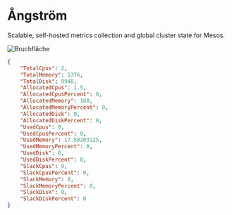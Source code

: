Ångström
========

Scalable, self-hosted metrics collection and global cluster state for Mesos.

![Bruchfläche](http://upload.wikimedia.org/wikipedia/commons/8/8a/Bruchfläche_eines_Perlmuttstücks.JPG)

```json
{
	"TotalCpus": 2,
	"TotalMemory": 5376,
	"TotalDisk": 9948,
	"AllocatedCpus": 1.5,
	"AllocatedCpusPercent": 0,
	"AllocatedMemory": 160,
	"AllocatedMemoryPercent": 0,
	"AllocatedDisk": 0,
	"AllocatedDiskPercent": 0,
	"UsedCpus": 0,
	"UsedCpusPercent": 0,
	"UsedMemory": 17.58203125,
	"UsedMemoryPercent": 0,
	"UsedDisk": 0,
	"UsedDiskPercent": 0,
	"SlackCpus": 0,
	"SlackCpusPercent": 0,
	"SlackMemory": 0,
	"SlackMemoryPercent": 0,
	"SlackDisk": 0,
	"SlackDiskPercent": 0
}
```

